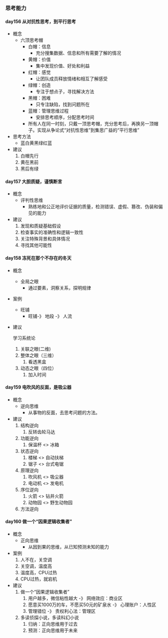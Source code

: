 ### 思考能力 ###
#### day156 从对抗性思考，到平行思考 ####
- 概念
	- 六顶思考帽
		- 白帽：信息
			- 充分搜集数据、信息和所有需要了解的情况
		- 黄帽：价值
			- 集中发现价值、好处和利益
		- 红帽：感觉
			- 让团队成员释放情绪和相互了解感受
		- 绿帽：创造
			- 专注于想点子，寻找解决方法
		- 黑帽：困难
			- 只专注缺陷，找到问题所在
		- 蓝帽：管理思维过程
			- 安排思考顺序，分配思考时间
		- 所有人在同一时刻，只戴一顶思考帽，充分思考后，再换另一顶帽子。实现从争论式“对抗性思维”到集思广益的“平行思维”
- 思考方法
	- 蓝白黄黑绿红蓝
- 建议
	1. 白帽先行
	2. 黄在黑前
	3. 黑后有绿

#### day157 大胆质疑，谨慎断言 ####
- 概念
	- 评判性思维
		- 熟练地和公正地评价证据的质量，检测错误、虚假、篡改、伪装和偏见的能力
- 建议
	1. 发现和质疑基础假设
	2. 检查事实的准确性和逻辑一致性
	3. 关注特殊背景和具体情况
	4. 寻找其他可能性

#### day158 冻死在那个不存在的冬天 ####
- 概念
	- 全局之眼
		- 通过要素，洞察关系，探明规律
- 案例
	- 旺铺
		- 旺铺-》 地段 -》 人流
- 建议

	学习系统论
	1. 关联之眼(二维)
	2. 整体之眼（三维）
		1. 看透黑盒
	3. 动态之眼（四位）
		1. 加入时间

#### day159 电吹风的反面，是吸尘器 ####
- 概念
	- 逆向思维
		- 从事物的反面，去思考问题的方法。
- 建议
	1. 结构逆向
		1. 反转齿轮马达
	2. 功能逆向
		1. 保温杯 <> 冰箱
	3. 状态逆向
		1. 楼梯 <> 自动扶梯
		1. 锯子 <> 台式电锯
	4. 原理逆向
		1. 吹风机 <> 吸尘器
		3. 电动机 <> 发电机
	5. 序位逆向
		1. 火箭 <> 钻井火箭
		2. 动物园 <> 野生动物园
	6. 方法逆向

#### day160 做一个“因果逻辑收集者” ####
- 概念
	- 正向思维
		- 从因到果的思维，从已知预测未知的能力
- 案例
	1. 人不在，关空调
	2. 关空调，温度高
	3. 温度高，CPU过热
	4. CPU过热，就宕机
- 建议
	1. 做一个“因果逻辑收集者”
		1. 用户越多，微信粘性越大 -》 网络效应：商业区
		2. 愿意买1000万的车，不愿买50元的矿泉水 -》 心理账户：人性区
		3. 管理错位 -》 责权利心法：管理区
	2. 多读侦探小说，多读科幻小说
		1. 归纳：正向思维用于过去
		2. 预测：正向思维用于未来


